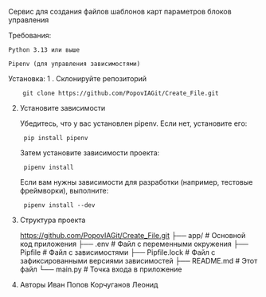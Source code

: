 Сервис для создания файлов шаблонов карт параметров блоков управления

Требования:

	Python 3.13 или выше

	Pipenv (для управления зависимостями)

Установка:
1 . Склонируйте репозиторий

		git clone https://github.com/PopovIAGit/Create_File.git

2. Установите зависимости
 
	Убедитесь, что у вас установлен pipenv. Если нет, установите его:

		pip install pipenv
	
	Затем установите зависимости проекта:

		pipenv install

	Если вам нужны зависимости для разработки (например, тестовые фреймворки), выполните:
	
		pipenv install --dev

3. Структура проекта
				
	https://github.com/PopovIAGit/Create_File.git
	├── app/                  # Основной код приложения
    ├── .env                  # Файл с переменными окружения
    ├── Pipfile               # Файл с зависимостями
    ├── Pipfile.lock          # Файл с зафиксированными версиями зависимостей
    ├── README.md             # Этот файл
    └── main.py                # Точка входа в приложение

4. Авторы
	Иван Попов
	Корчуганов Леонид